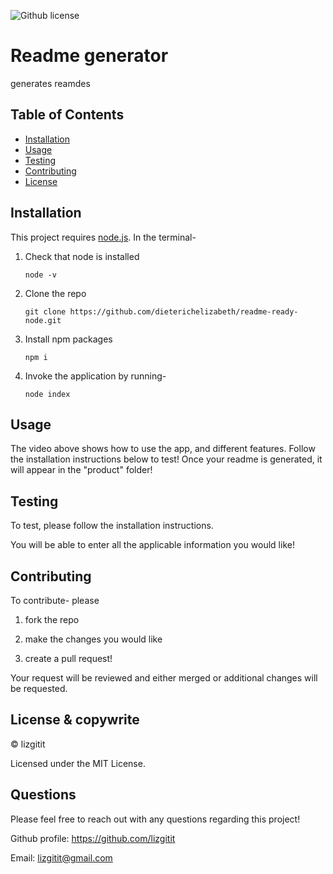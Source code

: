 

![Github license](https://img.shields.io/badge/mit-license-orange)

# Readme generator
 
generates reamdes


## Table of Contents
* [Installation](#Installation)
* [Usage](#Usage)
* [Testing](#Testing)
* [Contributing](#Contributing)
* [License](#License)


## Installation
This project requires [node.js](https://nodejs.org/en/). In the terminal-

1. Check that node is installed

   ```
   node -v
   ```

2. Clone the repo

   ```
   git clone https://github.com/dieterichelizabeth/readme-ready-node.git
   ```

3. Install npm packages

   ```
   npm i
   ```

4. Invoke the application by running-

   ```
   node index
   ```


 

## Usage
The video above shows how to use the app, and different features. Follow the installation instructions below to test! Once your readme is generated, it will appear in the "product" folder!



## Testing
To test, please follow the installation instructions.

You will be able to enter all the applicable information you would like!



## Contributing
To contribute- please 

1. fork the repo

2. make the changes you would like

3. create a pull request!

Your request will be reviewed and either merged or additional changes will be requested.





## License & copywrite
© lizgitit

Licensed under the MIT License.


## Questions
Please feel free to reach out with any questions regarding this project!

Github profile: https://github.com/lizgitit

Email: lizgitit@gmail.com    
